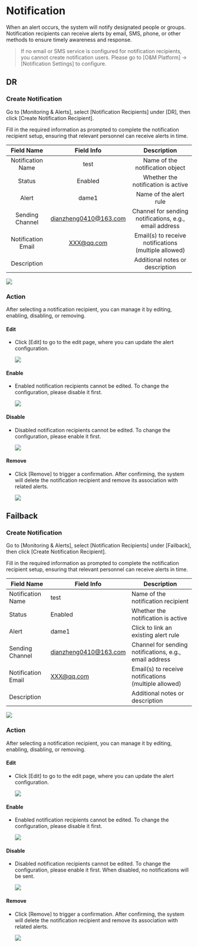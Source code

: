 # Notification

When an alert occurs, the system will notify designated people or groups. Notification recipients can receive alerts by email, SMS, phone, or other methods to ensure timely awareness and response.

> If no email or SMS service is configured for notification recipients, you cannot create notification users. Please go to [O&M Platform] -> [Notification Settings] to configure.

## DR

### Create Notification

Go to [Monitoring & Alerts], select [Notification Recipients] under [DR], then click [Create Notification Recipient].

Fill in the required information as prompted to complete the notification recipient setup, ensuring that relevant personnel can receive alerts in time.

| **Field Name**        | **Field Info**           | **Description**                  |
|:---------------------:|:-----------------------:|:-------------------------------:|
| Notification Name     | test                    | Name of the notification object  |
| Status                | Enabled                 | Whether the notification is active |
| Alert                 | dame1                   | Name of the alert rule           |
| Sending Channel       | dianzheng0410@163.com   | Channel for sending notifications, e.g., email address |
| Notification Email    | XXX@qq.com              | Email(s) to receive notifications (multiple allowed) |
| Description           |                         | Additional notes or description  |

![](./images/notification-createnotification-1.png)

### Action

After selecting a notification recipient, you can manage it by editing, enabling, disabling, or removing.

#### Edit

* Click [Edit] to go to the edit page, where you can update the alert configuration.

  ![](./images/notification-createnotification-2.png)

#### Enable

* Enabled notification recipients cannot be edited. To change the configuration, please disable it first.

  ![](./images/notification-createnotification-3.png)

#### Disable

* Disabled notification recipients cannot be edited. To change the configuration, please enable it first.

  ![](./images/notification-createnotification-4.png)

#### Remove

* Click [Remove] to trigger a confirmation. After confirming, the system will delete the notification recipient and remove its association with related alerts.

  ![](./images/notification-createnotification-5.png)

## Failback

### Create Notification

Go to [Monitoring & Alerts], select [Notification Recipients] under [Failback], then click [Create Notification Recipient].

Fill in the required information as prompted to complete the notification recipient setup, ensuring that relevant personnel can receive alerts in time.

| **Field Name**      | **Field Info**           | **Description**                        |
|---------------------|-------------------------|----------------------------------------|
| Notification Name   | test                    | Name of the notification recipient     |
| Status              | Enabled                 | Whether the notification is active     |
| Alert               | dame1                   | Click to link an existing alert rule   |
| Sending Channel     | dianzheng0410@163.com   | Channel for sending notifications, e.g., email address |
| Notification Email  | XXX@qq.com              | Email(s) to receive notifications (multiple allowed) |
| Description         |                         | Additional notes or description        |

![](./images/notification-failback-1.png)

### Action

After selecting a notification recipient, you can manage it by editing, enabling, disabling, or removing.

#### Edit

* Click [Edit] to go to the edit page, where you can update the alert configuration.

  ![](./images/notification-failback-2.png)

#### Enable

* Enabled notification recipients cannot be edited. To change the configuration, please disable it first.

  ![](./images/notification-failback-3.png)

#### Disable

* Disabled notification recipients cannot be edited. To change the configuration, please enable it first. When disabled, no notifications will be sent.

  ![](./images/notification-failback-4.png)

#### Remove

* Click [Remove] to trigger a confirmation. After confirming, the system will delete the notification recipient and remove its association with related alerts.

  ![](./images/notification-failback-5.png)
